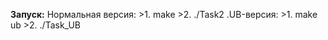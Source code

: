 **Запуск:**
Нормальная версия:
    >1. make
    >2. ./Task2
.UB-версия:
    >1. make ub
    >2. ./Task_UB